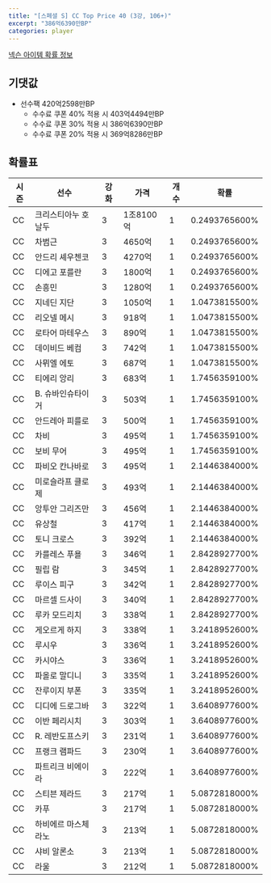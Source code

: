 ```yaml
---
title: "[스페셜 S] CC Top Price 40 (3강, 106+)"
excerpt: "386억6390만BP"
categories: player
---
```

[넥슨 아이템 확률 정보](http://iteminfo.nexon.com/probability/fo4?sn=7424)

## 기댓값
  - 선수팩 420억2598만BP
    - 수수료 쿠폰 40% 적용 시 403억4494만BP
    - 수수료 쿠폰 30% 적용 시 386억6390만BP
    - 수수료 쿠폰 20% 적용 시 369억8286만BP


## 확률표

|시즌|선수|강화|가격|개수|확률|
|---|---|---|---|---|---|
|CC|크리스티아누 호날두|3|1조8100억|1|0.2493765600%|
|CC|차범근|3|4650억|1|0.2493765600%|
|CC|안드리 셰우첸코|3|4270억|1|0.2493765600%|
|CC|디에고 포를란|3|1800억|1|0.2493765600%|
|CC|손흥민|3|1280억|1|0.2493765600%|
|CC|지네딘 지단|3|1050억|1|1.0473815500%|
|CC|리오넬 메시|3|918억|1|1.0473815500%|
|CC|로타어 마테우스|3|890억|1|1.0473815500%|
|CC|데이비드 베컴|3|742억|1|1.0473815500%|
|CC|사뮈엘 에토|3|687억|1|1.0473815500%|
|CC|티에리 앙리|3|683억|1|1.7456359100%|
|CC|B. 슈바인슈타이거|3|503억|1|1.7456359100%|
|CC|안드레아 피를로|3|500억|1|1.7456359100%|
|CC|차비|3|495억|1|1.7456359100%|
|CC|보비 무어|3|495억|1|1.7456359100%|
|CC|파비오 칸나바로|3|495억|1|2.1446384000%|
|CC|미로슬라프 클로제|3|493억|1|2.1446384000%|
|CC|앙투안 그리즈만|3|456억|1|2.1446384000%|
|CC|유상철|3|417억|1|2.1446384000%|
|CC|토니 크로스|3|392억|1|2.1446384000%|
|CC|카를레스 푸욜|3|346억|1|2.8428927700%|
|CC|필립 람|3|345억|1|2.8428927700%|
|CC|루이스 피구|3|342억|1|2.8428927700%|
|CC|마르셀 드사이|3|340억|1|2.8428927700%|
|CC|루카 모드리치|3|338억|1|2.8428927700%|
|CC|게오르게 하지|3|338억|1|3.2418952600%|
|CC|루시우|3|336억|1|3.2418952600%|
|CC|카시야스|3|336억|1|3.2418952600%|
|CC|파올로 말디니|3|335억|1|3.2418952600%|
|CC|잔루이지 부폰|3|335억|1|3.2418952600%|
|CC|디디에 드로그바|3|322억|1|3.6408977600%|
|CC|이반 페리시치|3|303억|1|3.6408977600%|
|CC|R. 레반도프스키|3|231억|1|3.6408977600%|
|CC|프랭크 램파드|3|230억|1|3.6408977600%|
|CC|파트리크 비에이라|3|222억|1|3.6408977600%|
|CC|스티븐 제라드|3|217억|1|5.0872818000%|
|CC|카푸|3|217억|1|5.0872818000%|
|CC|하비에르 마스체라노|3|213억|1|5.0872818000%|
|CC|샤비 알론소|3|213억|1|5.0872818000%|
|CC|라울|3|212억|1|5.0872818000%|
